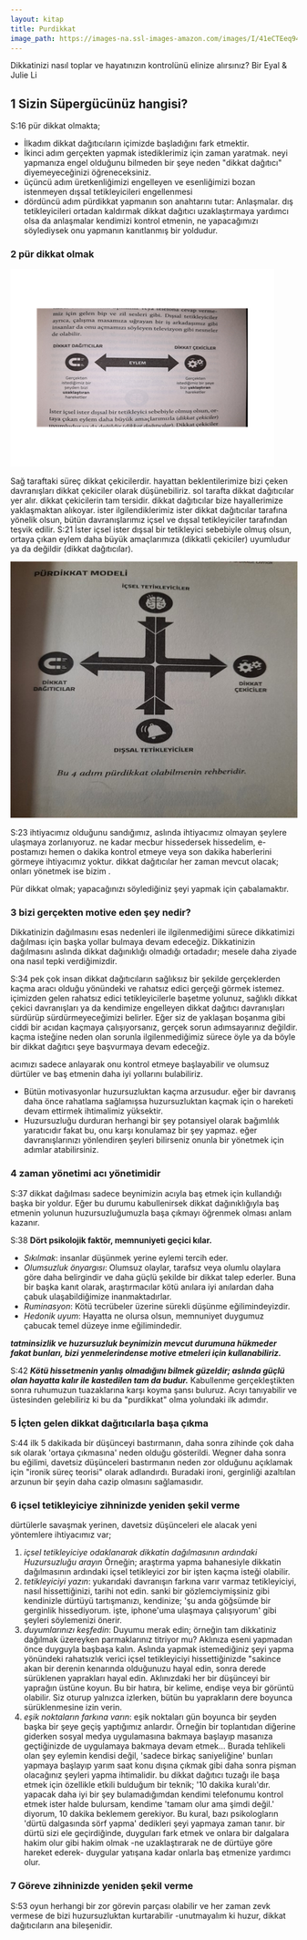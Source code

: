 ```yaml
---
layout: kitap
title: Purdikkat
image_path: https://images-na.ssl-images-amazon.com/images/I/41eCTEeq94S._SY344_BO1,204,203,200_QL70_ML2_.jpg
---
```


Dikkatinizi nasıl toplar ve hayatınızın kontrolünü elinize alırsınız?
Bir Eyal & Julie Li

## 1 Sizin Süpergücünüz hangisi?

S:16 pür dikkat olmakta;

* İlkadım dikkat dağıtıcıların içimizde başladığını fark etmektir.
* İkinci adım gerçekten yapmak istediklerimiz için zaman yaratmak. neyi yapmanıza engel olduğunu bilmeden bir şeye neden "dikkat dağıtıcı" diyemeyeceğinizi öğreneceksiniz.
* üçüncü adım üretkenliğimizi engelleyen ve esenliğimizi bozan istenmeyen dışsal tetikleyicileri engellenmesi
* dördüncü adım  pürdikkat yapmanın son anahtarını tutar: Anlaşmalar. dış tetikleyicileri ortadan kaldırmak dikkat dağıtıcı uzaklaştırmaya yardımcı olsa da anlaşmalar kendimizi kontrol etmenin, ne yapacağımızı söylediysek onu yapmanın kanıtlanmış bir yoldudur.

### 2 pür dikkat olmak

![Dikkat Dağıtıcılar vs Cekiciler](/assets/img/bolum_2.png)

Sağ taraftaki süreç dikkat çekicilerdir. hayattan beklentilerimize bizi çeken davranışları dikkat çekiciler olarak düşünebiliriz. sol tarafta dikkat dağıtıcılar yer alır. dikkat çekicilerin tam tersidir. dikkat dağıtıcılar bize hayallerimize yaklaşmaktan alıkoyar. ister ilgilendiklerimiz ister dikkat dağıtıcılar tarafına yönelik olsun, bütün davranışlarımız içsel ve dışsal tetikleyiciler tarafından teşvik edilir.
S:21 İster içsel ister dışsal bir tetikleyici sebebiyle olmuş olsun, ortaya çıkan eylem daha büyük amaçlarımıza  (dikkatli çekiciler) uyumludur ya da değildir (dikkat dağıtıcılar).

![Pürdikkat Modeli](/assets/img/Resim2.jpg)

S:23 ihtiyacımız olduğunu sandığımız, aslında ihtiyacımız olmayan şeylere ulaşmaya zorlanıyoruz. ne kadar mecbur hissedersek hissedelim, e-postamızı hemen o dakika kontrol etmeye veya son dakika haberlerini görmeye ihtiyacımız yoktur. dikkat dağıtıcılar her zaman mevcut olacak; onları yönetmek ise bizim .

Pür dikkat olmak; yapacağınızı söylediğiniz şeyi yapmak için çabalamaktır.

### 3 bizi gerçekten motive eden şey nedir?

Dikkatinizin dağılmasını esas nedenleri ile ilgilenmediğimi sürece dikkatimizi dağılması için başka yollar bulmaya devam edeceğiz. Dikkatinizin dağılmasını aslında dikkat dağınıklığı olmadığı ortadadır; mesele daha ziyade ona nasıl tepki verdiğimizdir.

S:34 pek çok insan dikkat dağıtıcıların sağlıksız bir şekilde gerçeklerden kaçma aracı olduğu yönündeki ve rahatsız edici gerçeği görmek istemez. içimizden gelen rahatsız edici tetikleyicilerle başetme yolunuz, sağlıklı dikkat çekici davranışları ya da kendimize engelleyen dikkat dağıtıcı davranışları sürdürüp sürdürmeyeceğimizi belirler.
Eğer siz de yaklaşan boşanma gibi ciddi bir acıdan kaçmaya çalışıyorsanız, gerçek sorun adımsayarınız değildir. kaçma isteğine neden olan sorunla ilgilenmediğimiz sürece öyle ya da böyle bir dikkat dağıtıcı şeye başvurmaya devam edeceğiz.

acımızı sadece anlayarak onu kontrol etmeye başlayabilir ve olumsuz dürtüler ve baş etmenin daha iyi yollarını bulabiliriz.

* Bütün motivasyonlar huzursuzluktan kaçma arzusudur. eğer bir davranış daha önce rahatlama sağlamışsa huzursuzluktan kaçmak için o hareketi devam ettirmek ihtimalimiz yüksektir.
* Huzursuzluğu durduran herhangi bir şey potansiyel olarak bağımlılık yaratıcıdır fakat bu, onu karşı konulamaz bir şey yapmaz. eğer davranışlarınızı yönlendiren şeyleri bilirseniz onunla bir yönetmek için adımlar atabilirsiniz.

### 4 zaman yönetimi acı yönetimidir

S:37 dikkat dağılması sadece beynimizin acıyla baş etmek için kullandığı başka bir yoldur. Eğer bu durumu kabullenirsek dikkat dağınıklığıyla baş etmenin yolunun huzursuzluğumuzla başa çıkmayı öğrenmek olması anlam kazanır.

S:38 **Dört psikolojik faktör, memnuniyeti geçici kılar.**

* *Sıkılmak*: insanlar düşünmek yerine eylemi tercih eder.
* *Olumsuzluk önyargısı*: Olumsuz olaylar, tarafsız veya olumlu olaylara göre daha belirgindir ve daha güçlü şekilde bir dikkat talep ederler. Buna bir başka kanıt olarak, araştırmacılar kötü anılara iyi anılardan daha çabuk ulaşabildiğimize inanmaktadırlar.
* *Ruminasyon*: Kötü tecrübeler üzerine sürekli düşünme eğilimindeyizdir.
* *Hedonik uyum*: Hayatta ne olursa olsun, memnuniyet duygumuz çabucak temel düzeye inme eğilimindedir.

***tatminsizlik ve huzursuzluk beynimizin mevcut durumuna hükmeder fakat bunları, bizi yenmelerindense motive etmeleri için kullanabiliriz.***

S:42 ***Kötü hissetmenin yanlış olmadığını bilmek güzeldir; aslında güçlü olan hayatta kalır ile kastedilen tam da budur.***
Kabullenme gerçekleştikten sonra ruhumuzun tuazaklarına karşı koyma şansı buluruz. Acıyı tanıyabilir ve üstesinden gelebiliriz ki bu da "purdikkat" olma yolundaki ilk adımdır.

### 5 İçten gelen dikkat dağıtıcılarla başa çıkma

S:44 ilk 5 dakikada bir düşünceyi bastırmanın, daha sonra zihinde çok daha sık olarak 'ortaya çıkmasına' neden olduğu gösterildi. Wegner daha sonra bu eğilimi, davetsiz düşünceleri bastırmanın neden zor olduğunu açıklamak için "ironik süreç teorisi" olarak adlandırdı. Buradaki ironi, gerginliği azaltılan arzunun bir şeyin daha cazip olmasını sağlamasıdır.

### 6 içsel tetikleyiciye zihninizde yeniden şekil verme

dürtülerle savaşmak yerinen, davetsiz düşünceleri ele alacak yeni yöntemlere ihtiyacımız var;

1) *içsel tetikleyiciye odaklanarak dikkatin dağılmasının ardındaki Huzursuzluğu arayın* Örneğin; araştırma yapma bahanesiyle dikkatin dağılmasının ardındaki içsel tetikleyici zor bir işten kaçma isteği olabilir.
2) *tetikleyiciyi yazın*: yukarıdaki davranışın farkına varır varmaz tetikleyiciyi, nasıl hissettiğinizi, tarihi not edin.
sanki bir gözlemciymişsiniz gibi kendinizle dürtüyü tartışmanızı, kendinize; 'şu anda göğsümde bir gerginlik hissediyorum. işte, iphone'uma ulaşmaya çalışıyorum' gibi şeyleri söylemenizi önerir.
3) *duyumlarınızı keşfedin*: Duyumu merak edin; örneğin tam dikkatiniz dağılmak üzereyken parmaklarınız titriyor mu? Aklınıza eseni yapmadan önce duyguyla başbaşa kalın.
Aslında yapmak istemediğiniz şeyi yapma yönündeki rahatsızlık verici içsel tetikleyiciyi hissettiğinizde "sakince akan bir derenin kenarında olduğunuzu hayal edin, sonra derede sürüklenen yaprakları hayal edin. Aklınızdaki her bir düşünceyi bir yaprağın üstüne koyun. Bu bir hatıra, bir kelime, endişe veya bir görüntü olabilir. Siz oturup yalnızca izlerken, bütün bu yaprakların dere boyunca sürüklenmesine izin verin.
4) *eşik noktaların farkına varın*: eşik noktaları gün boyunca bir şeyden başka bir şeye geçiş yaptığımız anlardır. Örneğin bir toplantıdan diğerine giderken sosyal medya uygulamasına bakmaya başlayıp masanıza geçtiğinizde de uygulamaya bakmaya devam etmek... Burada tehlikeli olan şey eylemin kendisi değil, 'sadece birkaç saniyeliğine' bunları yapmaya başlayıp yarım saat konu dışına çıkmak gibi daha sonra pişman olacağınız şeyleri yapma ihtimalidir.
bu dikkat dağıtıcı tuzağı ile başa etmek için özellikle etkili bulduğum bir teknik; '10 dakika kuralı'dır. yapacak daha iyi bir şey bulamadığımdan kendimi telefonumu kontrol etmek ister halde bulursam, kendime 'tamam olur ama şimdi değil.' diyorum, 10 dakika beklemem gerekiyor. Bu kural, bazı psikologların 'dürtü dalgasında sörf yapma' dedikleri şeyi yapmaya zaman tanır. bir dürtü sizi ele geçirdiğinde, duyguları fark etmek ve onlara bir dalgalara hakim olur gibi hakim olmak -ne uzaklaştırarak ne de dürtüye göre hareket ederek- duygular yatışana kadar onlarla baş etmenize yardımcı olur.

### 7 Göreve zihninizde yeniden şekil verme

S:53 oyun herhangi bir zor görevin parçası olabilir ve her zaman zevk vermese de bizi huzursuzluktan kurtarabilir -unutmayalım ki huzur, dikkat dağıtıcıların ana bileşenidir.

